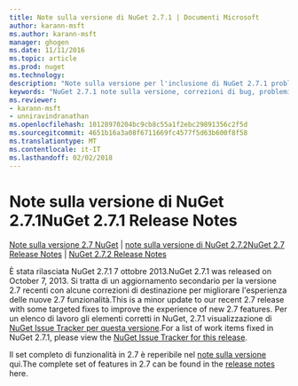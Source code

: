 ```yaml
---
title: Note sulla versione di NuGet 2.7.1 | Documenti Microsoft
author: karann-msft
ms.author: karann-msft
manager: ghogen
ms.date: 11/11/2016
ms.topic: article
ms.prod: nuget
ms.technology: 
description: "Note sulla versione per l'inclusione di NuGet 2.7.1 problemi noti, correzioni di bug, le funzionalità aggiunte e dcr."
keywords: "NuGet 2.7.1 note sulla versione, correzioni di bug, problemi noti, aggiunta di funzionalità, eseguire"
ms.reviewer:
- karann-msft
- unniravindranathan
ms.openlocfilehash: 10128970204bc9cb8c55a1f2ebc29891356c2f5d
ms.sourcegitcommit: 4651b16a3a08f6711669fc4577f5d63b600f8f58
ms.translationtype: MT
ms.contentlocale: it-IT
ms.lasthandoff: 02/02/2018
---
```

# <a name="nuget-271-release-notes"></a><span data-ttu-id="30072-104">Note sulla versione di NuGet 2.7.1</span><span class="sxs-lookup"><span data-stu-id="30072-104">NuGet 2.7.1 Release Notes</span></span>

<span data-ttu-id="30072-105">[Note sulla versione 2.7 NuGet](../release-notes/nuget-2.7.md) | [note sulla versione di NuGet 2.7.2](../release-notes/nuget-2.7.2.md)</span><span class="sxs-lookup"><span data-stu-id="30072-105">[NuGet 2.7 Release Notes](../release-notes/nuget-2.7.md) | [NuGet 2.7.2 Release Notes](../release-notes/nuget-2.7.2.md)</span></span>

<span data-ttu-id="30072-106">È stata rilasciata NuGet 2.7.1 7 ottobre 2013.</span><span class="sxs-lookup"><span data-stu-id="30072-106">NuGet 2.7.1 was released on October 7, 2013.</span></span>  <span data-ttu-id="30072-107">Si tratta di un aggiornamento secondario per la versione 2.7 recenti con alcune correzioni di destinazione per migliorare l'esperienza delle nuove 2.7 funzionalità.</span><span class="sxs-lookup"><span data-stu-id="30072-107">This is a minor update to our recent 2.7 release with some targeted fixes to improve the experience of new 2.7 features.</span></span> <span data-ttu-id="30072-108">Per un elenco di lavoro gli elementi corretti in NuGet, 2.7.1 visualizzazione di [NuGet Issue Tracker per questa versione](http://nuget.codeplex.com/workitem/list/advanced?keyword=&status=Closed&type=All&priority=All&release=NuGet%202.7.1&assignedTo=All&component=All&sortField=LastUpdatedDate&sortDirection=Descending&page=0).</span><span class="sxs-lookup"><span data-stu-id="30072-108">For a list of work items fixed in NuGet 2.7.1, please view the [NuGet Issue Tracker for this release](http://nuget.codeplex.com/workitem/list/advanced?keyword=&status=Closed&type=All&priority=All&release=NuGet%202.7.1&assignedTo=All&component=All&sortField=LastUpdatedDate&sortDirection=Descending&page=0).</span></span>

<span data-ttu-id="30072-109">Il set completo di funzionalità in 2.7 è reperibile nel [note sulla versione](../release-notes/nuget-2.7.md) qui.</span><span class="sxs-lookup"><span data-stu-id="30072-109">The complete set of features in 2.7 can be found in the [release notes](../release-notes/nuget-2.7.md) here.</span></span>
